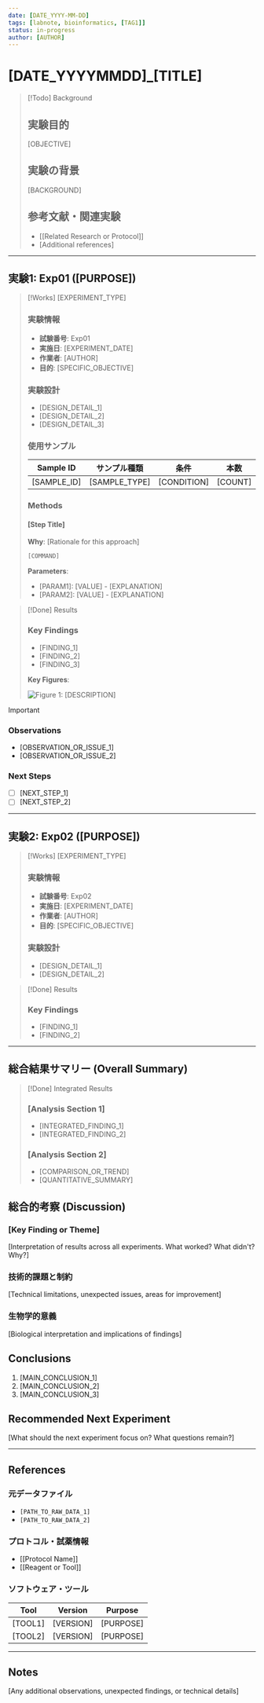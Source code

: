 ```yaml
---
date: [DATE_YYYY-MM-DD]
tags: [labnote, bioinformatics, [TAG1]]
status: in-progress
author: [AUTHOR]
---
```


# [DATE_YYYYMMDD]_[TITLE]

>[!Todo] Background
>
>## 実験目的
>
>[OBJECTIVE]
>
>## 実験の背景
>
>[BACKGROUND]
>
>## 参考文献・関連実験
>
>- [[Related Research or Protocol]]
>- [Additional references]

---

## 実験1: Exp01 ([PURPOSE])

>[!Works] [EXPERIMENT_TYPE]
>
>### 実験情報
>- **試験番号**: Exp01
>- **実施日**: [EXPERIMENT_DATE]
>- **作業者**: [AUTHOR]
>- **目的**: [SPECIFIC_OBJECTIVE]
>
>### 実験設計
>- [DESIGN_DETAIL_1]
>- [DESIGN_DETAIL_2]
>- [DESIGN_DETAIL_3]
>
>### 使用サンプル
>
>| Sample ID | サンプル種類 | 条件 | 本数 | 備考 |
>|-----------|------------|------|------|------|
>| [SAMPLE_ID] | [SAMPLE_TYPE] | [CONDITION] | [COUNT] | [NOTES] |
>
>### Methods
>
>#### [Step Title]
>
>**Why**: [Rationale for this approach]
>
>```bash
>[COMMAND]
>```
>
>**Parameters**:
>- [PARAM1]: [VALUE] - [EXPLANATION]
>- [PARAM2]: [VALUE] - [EXPLANATION]

>[!Done] Results
>
>### Key Findings
>
>- [FINDING_1]
>- [FINDING_2]
>- [FINDING_3]
>
>**Key Figures**:
>
>![Figure 1: [DESCRIPTION]](results/[DATE_YYYYMMDD]_[TITLE]/exp01/[figure_name].png)

>[!Important]
>
>### Observations
>
>- [OBSERVATION_OR_ISSUE_1]
>- [OBSERVATION_OR_ISSUE_2]
>
>### Next Steps
>
>- [ ] [NEXT_STEP_1]
>- [ ] [NEXT_STEP_2]

---

## 実験2: Exp02 ([PURPOSE])

>[!Works] [EXPERIMENT_TYPE]
>
>### 実験情報
>- **試験番号**: Exp02
>- **実施日**: [EXPERIMENT_DATE]
>- **作業者**: [AUTHOR]
>- **目的**: [SPECIFIC_OBJECTIVE]
>
>### 実験設計
>- [DESIGN_DETAIL_1]
>- [DESIGN_DETAIL_2]

>[!Done] Results
>
>### Key Findings
>
>- [FINDING_1]
>- [FINDING_2]

---

## 総合結果サマリー (Overall Summary)

>[!Done] Integrated Results
>
>### [Analysis Section 1]
>
>- [INTEGRATED_FINDING_1]
>- [INTEGRATED_FINDING_2]
>
>### [Analysis Section 2]
>
>- [COMPARISON_OR_TREND]
>- [QUANTITATIVE_SUMMARY]

## 総合的考察 (Discussion)

### [Key Finding or Theme]

[Interpretation of results across all experiments. What worked? What didn't? Why?]

### 技術的課題と制約

[Technical limitations, unexpected issues, areas for improvement]

### 生物学的意義

[Biological interpretation and implications of findings]

## Conclusions

1. [MAIN_CONCLUSION_1]
2. [MAIN_CONCLUSION_2]
3. [MAIN_CONCLUSION_3]

## Recommended Next Experiment

[What should the next experiment focus on? What questions remain?]

---

## References

### 元データファイル

- `[PATH_TO_RAW_DATA_1]`
- `[PATH_TO_RAW_DATA_2]`

### プロトコル・試薬情報

- [[Protocol Name]]
- [[Reagent or Tool]]

### ソフトウェア・ツール

| Tool | Version | Purpose |
|------|---------|---------|
| [TOOL1] | [VERSION] | [PURPOSE] |
| [TOOL2] | [VERSION] | [PURPOSE] |

---

## Notes

[Any additional observations, unexpected findings, or technical details]
